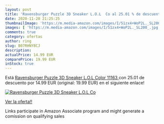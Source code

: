 ```yaml
---
layout: post
title: 'Ravensburger Puzzle 3D Sneaker L.O.L  Co al 25.01 % de descuento'
date: 2020-11-28 21:25:25
thumbnailImage: 'https://m.media-amazon.com/images/I/51zx4+WoP2L._SL200_.jpg'
images: [ 'https://m.media-amazon.com/images/I/51zx4+WoP2L._SL200_.jpg' ]
comments: true
category: ofertas
author: ring
slug: B07RHNY8CJ
description:
actualPrice: 14.99 EUR
comparePrice: 19.99 EUR
inStock: true
---
```


Está [Ravensburger Puzzle 3D Sneaker L.O.L  Color  11163 ](https://www.amazon.es/dp/B07RHNY8CJ/?tag=tolees-21) con 25.01 de descuento por 14.99 EUR (original: 19.99 EUR) en el siguiente enlace!

[![Ravensburger Puzzle 3D Sneaker L.O.L  Co](https://m.media-amazon.com/images/I/51zx4+WoP2L._SL200_.jpg)](https://www.amazon.es/dp/B07RHNY8CJ/?tag=tolees-21)

[Ver la oferta!!](https://www.amazon.es/dp/B07RHNY8CJ/?tag=tolees-21)

Links participate in Amazon Associate program and might generate a comission on qualifying sales


